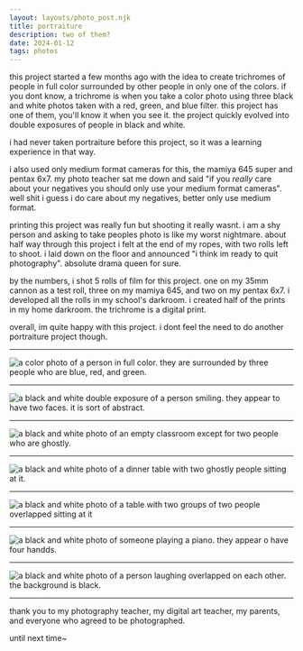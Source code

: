 ```yaml
---
layout: layouts/photo_post.njk
title: portraiture
description: two of them?
date: 2024-01-12
tags: photos
---
```


this project started a few months ago with the idea to create trichromes of people in full color surrounded by other people in only one of the colors. if you dont know, a trichrome is when you take a color photo using three black and white photos taken with a red, green, and blue filter. this project has one of them, you'll know it when you see it. the project quickly evolved into double exposures of people in black and white.

i had never taken portraiture before this project, so it was a learning experience in that way. 

i also used only medium format cameras for this, the mamiya 645 super and pentax 6x7. my photo teacher sat me down and said "if you *really* care about your negatives you should only use your medium format cameras". well shit i guess i do care about my negatives, better only use medium format.

printing this project was really fun but shooting it really wasnt. i am a shy person and asking to take peoples photo is like my worst nightmare. about half way through this project i felt at the end of my ropes, with two rolls left to shoot. i laid down on the floor and announced "i think im ready to quit photography". absolute drama queen for sure.

by the numbers, i shot 5 rolls of film for this project. one on my 35mm cannon as a test roll, three on my mamiya 645, and two on my pentax 6x7. i developed all the rolls in my school's darkroom. i created half of the prints in my home darkroom. the trichrome is a digital print.

overall, im quite happy with this project. i dont feel the need to do another portraiture project though.

---

![a color photo of a person in full color. they are surrounded by three people who are blue, red, and green.](/images/photos/portraits/trichrome.jpg)

---

![a black and white double exposure of a person smiling. they appear to have two faces. it is sort of abstract.](/images/photos/portraits/harper.jpg)

---

![a black and white photo of an empty classroom except for two people who are ghostly.](/images/photos/portraits/chess.jpg)

---

![a black and white photo of a dinner table with two ghostly people sitting at it.](/images/photos/portraits/dinner.jpg)

---

![a black and white photo of a table with two groups of two people overlapped sitting at it](/images/photos/portraits/chart_your_path.jpg)

---

![a black and white photo of someone playing a piano. they appear o have four handds.](/images/photos/portraits/piano.jpg)

---

![a black and white photo of a person laughing overlapped on each other. the background is black.](/images/photos/portraits/shambhava.jpg)

---
thank you to my photography teacher, my digital art teacher, my parents, and everyone who agreed to be photographed.

until next time~